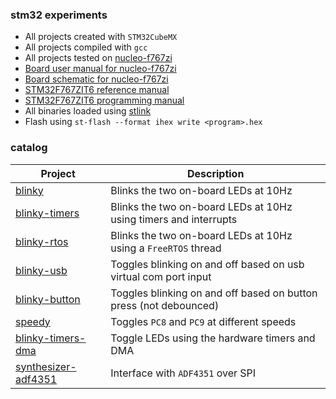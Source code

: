### stm32 experiments

- All projects created with `STM32CubeMX`
- All projects compiled with `gcc`
- All projects tested on [nucleo-f767zi](http://www.st.com/en/evaluation-tools/nucleo-f767zi.html)
- [Board user manual for nucleo-f767zi](http://www.st.com/content/ccc/resource/technical/document/user_manual/group0/26/49/90/2e/33/0d/4a/da/DM00244518/files/DM00244518.pdf/jcr:content/translations/en.DM00244518.pdf)
- [Board schematic for nucleo-f767zi](nucleo-f767zi-schematic.pdf)
- [STM32F767ZIT6 reference manual](http://www.st.com/content/ccc/resource/technical/document/reference_manual/group0/96/8b/0d/ec/16/22/43/71/DM00224583/files/DM00224583.pdf/jcr:content/translations/en.DM00224583.pdf)
- [STM32F767ZIT6 programming manual](http://www.st.com/content/ccc/resource/technical/document/programming_manual/group0/78/47/33/dd/30/37/4c/66/DM00237416/files/DM00237416.pdf/jcr:content/translations/en.DM00237416.pdf)
- All binaries loaded using [stlink](https://github.com/texane/stlink)
- Flash using `st-flash --format ihex write <program>.hex`

### catalog

| Project  | Description |
| ------------- | ------------- |
| [blinky](nucleo-f767zi/blinky)         | Blinks the two on-board LEDs at 10Hz  |
| [blinky-timers](nucleo-f767zi/blinky-timers)  | Blinks the two on-board LEDs at 10Hz using timers and interrupts |
| [blinky-rtos](nucleo-f767zi/blinky-rtos)  | Blinks the two on-board LEDs at 10Hz using a `FreeRTOS` thread |
| [blinky-usb](nucleo-f767zi/blinky-usb)  | Toggles blinking on and off based on usb virtual com port input |
| [blinky-button](nucleo-f767zi/blinky-button)  | Toggles blinking on and off based on button press (not debounced) |
| [speedy](nucleo-f767zi/speedy)         | Toggles `PC8` and `PC9` at different speeds  |
| [blinky-timers-dma](nucleo-f767zi/blinky-timers-dma)         | Toggle LEDs using the hardware timers and DMA  |
| [synthesizer-adf4351](nucleo-f767zi/synthesizer-adf4351) | Interface with `ADF4351` over SPI |
